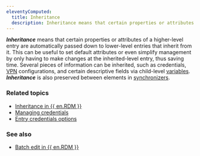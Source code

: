 ```yaml
---
eleventyComputed:
  title: Inheritance
  description: Inheritance means that certain properties or attributes of a higher-level entry are automatically passed down to lower-level entries that inherit from it.
---
```

***Inheritance*** means that certain properties or attributes of a higher-level entry are automatically passed down to lower-level entries that inherit from it. This can be useful to set default attributes or even simplify management by only having to make changes at the inherited-level entry, thus saving time. Several pieces of information can be inherited, such as credentials, [VPN](/rdm/windows/concepts/basic-concepts/vpn-tunnel-gateway-proxy/) configurations, and certain descriptive fields via child-level [variables](/rdm/windows/concepts/intermediate-concepts/variables/). ***Inheritance*** is also preserved between elements in [synchronizers](/rdm/windows/concepts/advanced-concepts/synchronizers/).

### Related topics  
* [Inheritance in {{ en.RDM }}](/kb/remote-desktop-manager/knowledge-base/inheritance/)
* [Managing credentials](/rdm/windows/getting-started/managing-credentials/)
* [Entry credentials options](/rdm/windows/commands/edit/entries/entry-credentials-options/)

### See also  
* [Batch edit in {{ en.RDM }}](/kb/remote-desktop-manager/how-to-articles/batch-edit-rdm/#entryfolder-selection)
